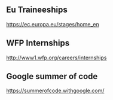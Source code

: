 ## Eu Traineeships
https://ec.europa.eu/stages/home_en

## WFP Internships
http://www1.wfp.org/careers/internships

## Google summer of code
https://summerofcode.withgoogle.com/

